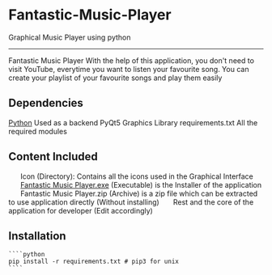 # Fantastic-Music-Player
Graphical Music Player using python
_____________________________________________________________________________
Fantastic Music Player
    With the help of this application, you don't need to visit YouTube, everytime you want to listen your favourite song. You can create your playlist of your favourite songs and play them easily
## Dependencies
[Python](https://www.python.org/)
    Used as a backend
PyQt5
    Graphics Library
requirements.txt
    All the required modules
## Content Included
&nbsp;&nbsp;&nbsp;&nbsp;&nbsp;&nbsp;Icon (Directory): Contains all the icons used in the Graphical Interface
&nbsp;&nbsp;&nbsp;&nbsp;&nbsp;&nbsp;[Fantastic Music Player.exe](https://github.com/Sachinacharya-Project/Fantastic-Music-Player/blob/main/Fantastic%20Music%20Player.exe) (Executable) is the Installer of the application
&nbsp;&nbsp;&nbsp;&nbsp;&nbsp;&nbsp;Fantastic Music Player.zip (Archive) is a zip file which can be extracted to use application directly (Without installing)
&nbsp;&nbsp;&nbsp;&nbsp;&nbsp;&nbsp;Rest and the core of the application for developer (Edit accordingly)
## Installation
    ````python
    pip install -r requirements.txt # pip3 for unix
    ````

